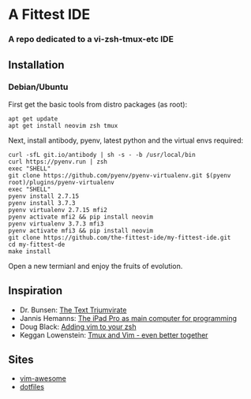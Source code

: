 #  A Fittest IDE

### A repo dedicated to a vi-zsh-tmux-etc IDE

## Installation

### Debian/Ubuntu

First get the basic tools from distro packages (as root):

    apt get update
    apt get install neovim zsh tmux

Next, install antibody, pyenv, latest python and the virtual envs required:

    curl -sfL git.io/antibody | sh -s - -b /usr/local/bin
    curl https://pyenv.run | zsh
    exec "SHELL"
	git clone https://github.com/pyenv/pyenv-virtualenv.git $(pyenv root)/plugins/pyenv-virtualenv
    exec "SHELL"
    pyenv install 2.7.15
    pyenv install 3.7.3
    pyenv virtualenv 2.7.15 mfi2
    pyenv activate mfi2 && pip install neovim
    pyenv virtualenv 3.7.3 mfi3
    pyenv activate mfi3 && pip install neovim
    git clone https://github.com/the-fittest-ide/my-fittest-ide.git
    cd my-fittest-de
    make install

Open a new termianl and enjoy the fruits of evolution.

## Inspiration

* Dr. Bunsen: [The Text Triumvirate](https://www.drbunsen.org/the-text-triumvirate/)
* Jannis Hemanns: [The iPad Pro as main computer for programming](https://jann.is/ipad-pro-for-programming/)
* Doug Black: [Adding vim to your zsh](https://dougblack.io/words/zsh-vi-mode.html)
* Keggan Lowenstein: [Tmux and Vim - even better together](https://www.bugsnag.com/blog/tmux-and-vim)

## Sites

* [vim-awesome](https://vimawesome.com/)
* [dotfiles](http://dotfiles.github.io/)
